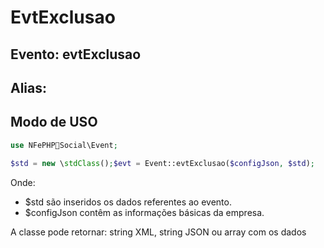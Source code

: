 # EvtExclusao

## Evento: evtExclusao

## Alias: 


## Modo de USO

```php
use NFePHPSocial\Event;

$std = new \stdClass();$evt = Event::evtExclusao($configJson, $std);
```

Onde:
- $std são inseridos os dados referentes ao evento.
- $configJson contêm as informações básicas da empresa.

A classe pode retornar: string XML, string JSON ou array com os dados
